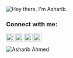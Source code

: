 ![Hey there, I'm Asharib.](https://github.com/Asharib90/Asharib90/blob/master/bio.gif)


<!--
**Asharib90/Asharib90** is a ✨ _special_ ✨ repository because its `README.md` (this file) appears on your GitHub profile.

Here are some ideas to get you started:

- 🔭 I’m currently working on ...
- 🌱 I’m currently learning ...
- 👯 I’m looking to collaborate on ...
- 🤔 I’m looking for help with ...
- 💬 Ask me about ...
- 📫 How to reach me: ...
- 😄 Pronouns: ...
- ⚡ Fun fact: ...
-->
### Connect with me:

[<img align="left" alt="Asharib-Ahmed | Twitter" width="22px" src="https://cdn3.iconfinder.com/data/icons/free-social-icons/67/twitter_circle_color-128.png" />][twitter]
[<img align="left" alt="Asharib-Ahmed| LinkedIn" width="22px" src="https://cdn3.iconfinder.com/data/icons/free-social-icons/67/linkedin_circle_color-128.png" />][linkedin]
[<img align="left" alt="Asharib-Ahmed | Instagram" width="22px" src="https://www.iconfinder.com/data/icons/social-media-2285/512/1_Instagram_colored_svg_1-512.png"/>][instagram]
[<img align="left" alt="Asharib-Ahmed | facebook" width="22px" src="https://cdn3.iconfinder.com/data/icons/free-social-icons/67/facebook_circle_color-128.png"/>][facebook]

<br />
<br />

<img align="left" alt="Asharib Ahmed" src="https://github-readme-stats.vercel.app/api/top-langs/?username=Asharib90&langs_count=8&layout=compact" />

<br />

[twitter]: https://twitter.com/asharibahmed4
[instagram]: https://instagram.com/asharib90
[linkedin]: https://www.linkedin.com/in/itsasharib/
[facebook]: https://www.facebook.com/asharib90
